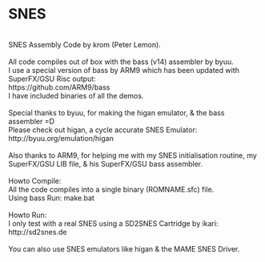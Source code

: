 SNES
====
<br />
SNES Assembly Code by krom (Peter Lemon).<br />
<br />
All code compiles out of box with the bass (v14) assembler by byuu.<br />
I use a special version of bass by ARM9 which has been updated with SuperFX/GSU Risc output:<br />
https://github.com/ARM9/bass<br />
I have included binaries of all the demos.<br />
<br />
Special thanks to byuu, for making the higan emulator, & the bass assembler =D<br />
Please check out higan, a cycle accurate SNES Emulator:<br />
http://byuu.org/emulation/higan<br />
<br />
Also thanks to ARM9, for helping me with my SNES initialisation routine, my SuperFX/GSU LIB file, & his SuperFX/GSU bass assembler.<br />
<br />
Howto Compile:<br />
All the code compiles into a single binary (ROMNAME.sfc) file.<br />
Using bass Run: make.bat<br />
<br />
Howto Run:<br />
I only test with a real SNES using a SD2SNES Cartridge by ikari:<br />
http://sd2snes.de<br />
<br />
You can also use SNES emulators like higan & the MAME SNES Driver.
